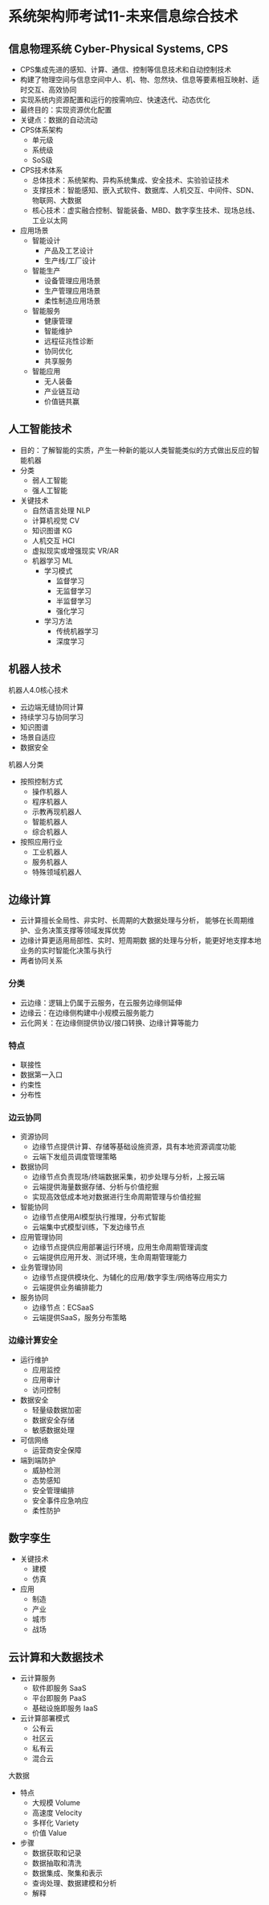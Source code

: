 # 系统架构师考试11-未来信息综合技术


<!--more-->

## 信息物理系统 Cyber-Physical Systems, CPS

- CPS集成先进的感知、计算、通信、控制等信息技术和自动控制技术
- 构建了物理空间与信息空间中人、机、物、忽然块、信息等要素相互映射、适时交互、高效协同
- 实现系统内资源配置和运行的按需响应、快速迭代、动态优化
- 最终目的：实现资源优化配置
- 关键点：数据的自动流动
- CPS体系架构
    - 单元级
    - 系统级
    - SoS级
- CPS技术体系
    - 总体技术：系统架构、异构系统集成、安全技术、实验验证技术
    - 支撑技术：智能感知、嵌入式软件、数据库、人机交互、中间件、SDN、物联网、大数据
    - 核心技术：虚实融合控制、智能装备、MBD、数字孪生技术、现场总线、工业以太网
- 应用场景
    - 智能设计
        - 产品及工艺设计
        - 生产线/工厂设计
    - 智能生产
        - 设备管理应用场景
        - 生产管理应用场景
        - 柔性制造应用场景
    - 智能服务
        - 健康管理
        - 智能维护
        - 远程征兆性诊断
        - 协同优化
        - 共享服务
    - 智能应用
        - 无人装备
        - 产业链互动
        - 价值链共赢

## 人工智能技术

- 目的：了解智能的实质，产生一种新的能以人类智能类似的方式做出反应的智能机器
- 分类
    - 弱人工智能
    - 强人工智能
- 关键技术
    - 自然语言处理 NLP
    - 计算机视觉 CV
    - 知识图谱 KG
    - 人机交互 HCI
    - 虚拟现实或增强现实 VR/AR
    - 机器学习 ML
        - 学习模式
            - 监督学习
            - 无监督学习
            - 半监督学习
            - 强化学习
        - 学习方法
            - 传统机器学习
            - 深度学习

## 机器人技术

机器人4.0核心技术

- 云边端无缝协同计算
- 持续学习与协同学习
- 知识图谱
- 场景自适应
- 数据安全

机器人分类

- 按照控制方式
    - 操作机器人
    - 程序机器人
    - 示教再现机器人
    - 智能机器人
    - 综合机器人
- 按照应用行业
    - 工业机器人
    - 服务机器人
    - 特殊领域机器人

## 边缘计算

- 云计算擅长全局性、非实时、长周期的大数据处理与分析，
  能够在长周期维护、业务决策支撑等领域发挥优势
- 边缘计算更适用局部性、实时、短周期数
  据的处理与分析，能更好地支撑本地业务的实时智能化决策与执行
- 两者协同关系

### 分类

- 云边缘：逻辑上仍属于云服务，在云服务边缘侧延伸
- 边缘云：在边缘侧构建中小规模云服务能力
- 云化网关：在边缘侧提供协议/接口转换、边缘计算等能力

### 特点

- 联接性
- 数据第一入口
- 约束性
- 分布性

### 边云协同

- 资源协同
    - 边缘节点提供计算、存储等基础设施资源，具有本地资源调度功能
    - 云端下发组员调度管理策略
- 数据协同
    - 边缘节点负责现场/终端数据采集，初步处理与分析，上报云端
    - 云端提供海量数据存储、分析与价值挖掘
    - 实现高效低成本地对数据进行生命周期管理与价值挖掘
- 智能协同
    - 边缘节点使用AI模型执行推理，分布式智能
    - 云端集中式模型训练，下发边缘节点
- 应用管理协同
    - 边缘节点提供应用部署运行环境，应用生命周期管理调度
    - 云端提供应用开发、测试环境，生命周期管理能力
- 业务管理协同
    - 边缘节点提供模块化、为辅化的应用/数字孪生/网络等应用实力
    - 云端提供业务编排能力
- 服务协同
    - 边缘节点：ECSaaS
    - 云端提供SaaS，服务分布策略

### 边缘计算安全

- 运行维护
    - 应用监控
    - 应用审计
    - 访问控制
- 数据安全
    - 轻量级数据加密
    - 数据安全存储
    - 敏感数据处理
- 可信网络
    - 运营商安全保障
- 端到端防护
    - 威胁检测
    - 态势感知
    - 安全管理编排
    - 安全事件应急响应
    - 柔性防护

## 数字孪生

- 关键技术
    - 建模
    - 仿真
- 应用
    - 制造
    - 产业
    - 城市
    - 战场

## 云计算和大数据技术

- 云计算服务
    - 软件即服务 SaaS
    - 平台即服务 PaaS
    - 基础设施即服务 IaaS
- 云计算部署模式
    - 公有云
    - 社区云
    - 私有云
    - 混合云

大数据

- 特点
    - 大规模 Volume
    - 高速度 Velocity
    - 多样化 Variety
    - 价值 Value
- 步骤
    - 数据获取和记录
    - 数据抽取和清洗
    - 数据集成、聚集和表示
    - 查询处理、数据建模和分析
    - 解释
